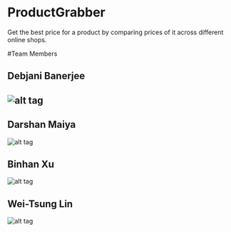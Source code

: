 # ProductGrabber

Get the best price for a product by comparing prices of it across different online shops.

#Team Members
## Debjani Banerjee
![alt tag](http://www.cs.ucsb.edu/sites/cs.ucsb.edu/files/styles/portrait-full/public/images/graduate/Banerjee_Debjani.JPG?itok=LqDB-Jv4&c=5e9edca59dfe29e0fa4f6fcdb247aa7e)
---
## Darshan Maiya
![alt tag](http://cs.ucsb.edu/sites/cs.ucsb.edu/files/styles/portrait-full/public/images/graduate/maiya_darshan.jpg?itok=TmIU1Zg8&c=fa9f5c1c4bd0f61ece44f1564d9031be)

## Binhan Xu
![alt tag](http://cs.ucsb.edu/sites/cs.ucsb.edu/files/styles/portrait-full/public/images/graduate/xu_binhan.jpg?itok=J3MwQUlh&c=38ac8b70a6a638bee1722e97a90551ff)

## Wei-Tsung Lin
![alt tag](http://cs.ucsb.edu/sites/cs.ucsb.edu/files/styles/portrait-full/public/images/graduate/lin_weitsung.jpg?itok=7CTdZvgL&c=2840ee005a3d1d80c18456b49ccef535)
